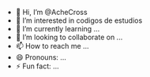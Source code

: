 - 👋 Hi, I’m @AcheCross
- 👀 I’m interested in codigos de estudios
- 🌱 I’m currently learning ...
- 💞️ I’m looking to collaborate on ...
- 📫 How to reach me ...
- 😄 Pronouns: ...
- ⚡ Fun fact: ...

<!---
AcheCross/AcheCross is a ✨ special ✨ repository because its `README.md` (this file) appears on your GitHub profile.
You can click the Preview link to take a look at your changes.
--->
